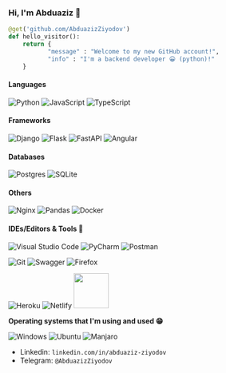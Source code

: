 ### Hi, I'm Abduaziz 👋

```python
@get('github.com/AbduazizZiyodov')
def hello_visitor():
    return { 
           "message" : "Welcome to my new GitHub account!",
           "info" : "I'm a backend developer 😀 (python)!"
    }
```

#### **Languages**

![Python](https://img.shields.io/badge/python-3670A0?style=for-the-badge&logo=python&logoColor=ffdd54)
![JavaScript](https://img.shields.io/badge/javascript-%23323330.svg?style=for-the-badge&logo=javascript&logoColor=%23F7DF1E)
![TypeScript](https://camo.githubusercontent.com/773cfd323f61dbc7301a98e28c69fbd0f27f491272f4acf48106936ca1d14c47/68747470733a2f2f696d672e736869656c64732e696f2f7374617469632f76313f7374796c653d666f722d7468652d6261646765266d6573736167653d5479706553637269707426636f6c6f723d333137384336266c6f676f3d54797065536372697074266c6f676f436f6c6f723d464646464646266c6162656c3d)
#### **Frameworks** 

![Django](https://img.shields.io/badge/django-%23092E20.svg?style=for-the-badge&logo=django&logoColor=white) 
![Flask](https://img.shields.io/badge/flask-%23000.svg?style=for-the-badge&logo=flask&logoColor=white) 
![FastAPI](https://img.shields.io/badge/FastAPI-005571?style=for-the-badge&logo=fastapi) 
![Angular](https://img.shields.io/badge/angular-%23DD0031.svg?style=for-the-badge&logo=angular&logoColor=white) 

#### **Databases**
![Postgres](https://img.shields.io/badge/postgres-%23316192.svg?style=for-the-badge&logo=postgresql&logoColor=white)
![SQLite](https://img.shields.io/badge/sqlite-%2307405e.svg?style=for-the-badge&logo=sqlite&logoColor=white)

#### **Others**
![Nginx](https://img.shields.io/badge/nginx-%23009639.svg?style=for-the-badge&logo=nginx&logoColor=white)
![Pandas](https://img.shields.io/badge/pandas-%23150458.svg?style=for-the-badge&logo=pandas&logoColor=white)
![Docker](https://img.shields.io/badge/docker-%230db7ed.svg?style=for-the-badge&logo=docker&logoColor=white)

#### **IDEs/Editors & Tools 🧰**

![Visual Studio Code](https://img.shields.io/badge/Visual%20Studio%20Code-0078d7.svg?style=for-the-badge&logo=visual-studio-code&logoColor=white)
![PyCharm](https://img.shields.io/badge/pycharm-143?style=for-the-badge&logo=pycharm&logoColor=black&color=black&labelColor=green)
![Postman](https://img.shields.io/badge/Postman-FF6C37?style=for-the-badge&logo=postman&logoColor=white)

![Git](https://img.shields.io/badge/git-%23F05033.svg?style=for-the-badge&logo=git&logoColor=white)
![Swagger](https://img.shields.io/badge/-Swagger-%23Clojure?style=for-the-badge&logo=swagger&logoColor=white)
![Firefox](https://img.shields.io/badge/Firefox-FF7139?style=for-the-badge&logo=Firefox-Browser&logoColor=white)

![Heroku](https://img.shields.io/badge/heroku-%23430098.svg?style=for-the-badge&logo=heroku&logoColor=white)
![Netlify](https://img.shields.io/badge/netlify-%23000000.svg?style=for-the-badge&logo=netlify&logoColor=#00C7B7) 
<img src="https://techz.io/wp-content/uploads/2019/05/linode.png" width="70px">

**Operating systems that I'm using and used 😁**

![Windows](https://img.shields.io/badge/Windows-0078D6?style=for-the-badge&logo=windows&logoColor=white)
![Ubuntu](https://img.shields.io/badge/Ubuntu-E95420?style=for-the-badge&logo=ubuntu&logoColor=white)
![Manjaro](https://img.shields.io/badge/Manjaro-35BF5C?style=for-the-badge&logo=Manjaro&logoColor=white)

* Linkedin: `linkedin.com/in/abduaziz-ziyodov`
* Telegram: `@AbduazizZiyodov`

